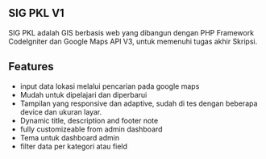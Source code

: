 ## SIG PKL V1

SIG PKL adalah GIS berbasis web yang dibangun dengan PHP Framework CodeIgniter dan Google Maps API V3, untuk memenuhi tugas akhir Skripsi.

## Features
- input data lokasi melalui pencarian pada google maps
- Mudah untuk dipelajari dan diperbarui
- Tampilan yang responsive dan adaptive, sudah di tes dengan beberapa device dan ukuran layar.
- Dynamic title, description and footer note
- fully customizeable from admin dashboard
- Tema untuk dashboard admin
- filter data per kategori atau field


